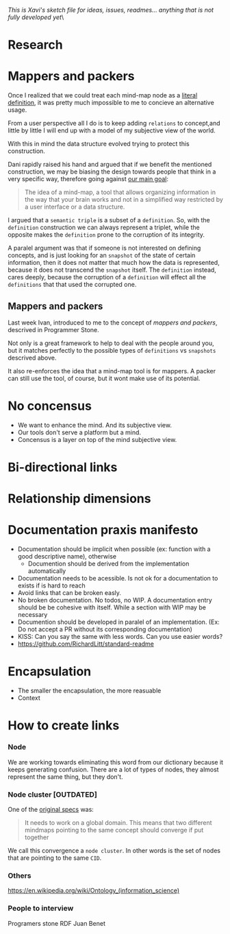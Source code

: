 _This is Xavi's sketch file for ideas, issues, readmes... anything that is not fully developed yet_\

# Research

# Mappers and packers
Once I realized that we could treat each mind-map node as a [literal definition](https://github.com/interplanetarymindmap/mind-map/issues/2), it was pretty much impossible to me to concieve an alternative usage.

From a user perspective all I do is to keep adding `relations` to concept,and little by little I will end up with a model of my subjective view of the world.

With this in mind the data structure evolved trying to protect this construction.

Dani rapidly raised his hand and argued that if we benefit the mentioned construction, we may be biasing the design towards people that think in a very specific way, therefore going against [our main goal](https://github.com/interplanetarymindmap/mind-map#mind-map-1):
>The idea of a mind-map, a tool that allows organizing information in the way that your brain works and not in a simplified way restricted by a user interface or a data structure.

I argued that a `semantic triple` is a subset of a `definition`. So, with the `definition` construction we can always represent a triplet, while the opposite makes the `definition` prone to the corruption of its integrity.

A paralel argument was that if someone is not interested on defining concepts, and is just looking for an `snapshot` of the state of certain information, then it does not matter that much how the data is represented, because it does not transcend the `snapshot` itself.
The `definition` instead, cares deeply, because the corruption of a `definition` will effect all the `definitions` that that used the corrupted one.

## Mappers and packers

Last week Ivan, introduced to me to the concept of _mappers and packers_, descrived in Programmer Stone.

Not only is a great framework to help to deal with the people around you, but it matches perfectly to the possible types of `definitions` vs `snapshots` descrived above.

It also re-enforces the idea that a mind-map tool is for mappers. A packer can still use the tool, of course, but it wont make use of its potential.

# No concensus
- We want to enhance the mind. And its subjective view.
- Our tools don't serve a platform but a mind.
- Concensus is a layer on top of the mind subjective view.

# Bi-directional links

# Relationship dimensions

# Documentation praxis manifesto
- Documentation should be implicit when possible (ex: function with a good descriptive name), otherwise
    - Documention should be derived from the implementation automatically
- Documentation needs to be acessible. Is not ok for a documentation to exists if is hard to reach
- Avoid links that can be broken easly.
- No broken documentation. No todos, no WIP. A documentation entry should be be cohesive with itself. While a section with WIP may be necessary
- Documention should be developed in paralel of an implementation. (Ex: Do not accept a PR without its corresponding documentation)
- KISS: Can you say the same with less words. Can you use easier words?
- https://github.com/RichardLitt/standard-readme

# Encapsulation
- The smaller the encapsulation, the more reasuable
- Context

# How to create links

### Node
We are working towards eliminating this word from our dictionary because it keeps generating confusion. There are a lot of types of nodes, they almost represent the same thing, but they don't.

### Node cluster [OUTDATED]
One of the [original specs](##-original-specs) was:
> It needs to work on a global domain. This means that two different mindmaps pointing to the same concept should converge if put together

We call this convergence a `node cluster`. In other words is the set of nodes that are pointing to the same `CID`.

### Others
https://en.wikipedia.org/wiki/Ontology_(information_science)


### People to interview
Programers stone
RDF
Juan Benet